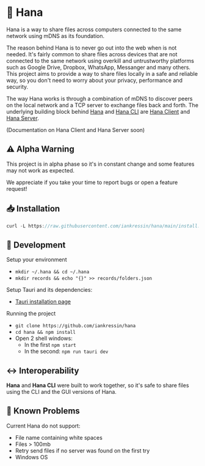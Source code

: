 # 🐶 Hana

Hana is a way to share files across computers connected to the same network using mDNS as its foundation.

The reason behind Hana is to never go out into the web when is not needed. It's fairly common to share files across devices that are not connected to the same network using overkill and untrustworthy platforms such as Google Drive, Dropbox, WhatsApp, Messanger and many others. This project aims to provide a way to share files locally in a safe and reliable way, so you don't need to worry about your privacy, performance and security.

The way Hana works is through a combination of mDNS to discover peers on the local network and a TCP server to exchange files back and forth. The underlying building block behind [Hana](https://github.com/iankressin/hana) and [Hana CLI](https://github.com/iankressin/hana-cli) are [Hana Client](https://github.com/iankressin/hana-client) and [Hana Server](https://github.com/iankressin/hana-server). 

(Documentation on Hana Client and Hana Server soon)

## ⚠️ Alpha Warning

This project is in alpha phase so it's in constant change and some features may not work as expected. 

We appreciate if you take your time to report bugs or open a feature request!

## 📥 Installation

```jsx
curl -L https://raw.githubusercontent.com/iankressin/hana/main/install.sh | bash
```

## 🔧 Development

Setup your environment

- `mkdir ~/.hana && cd ~/.hana`
- `mkdir records && echo "{}" >> records/folders.json`

Setup Tauri and its dependencies:

- [Tauri installation page](https://tauri.studio/en/docs/getting-started/setup-linux)

Running the project

- `git clone https://github.com/iankressin/hana`
- `cd hana && npm install`
- Open 2 shell windows:
    - In the first `npm start`
    - In the second: `npm run tauri dev`

## ↔️ Interoperability

**Hana** and **Hana CLI** were built to work together, so it's safe to share files using the CLI and the GUI versions of Hana.

## 🤕 Known Problems

Current Hana do not support:

- File name containing white spaces
- Files > 100mb
- Retry send files if no server was found on the first try
- Windows OS
